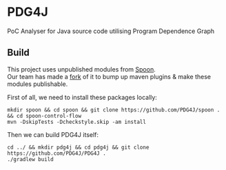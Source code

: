 # PDG4J

PoC Analyser for Java source code utilising Program Dependence Graph

## Build

This project uses unpublished modules from [Spoon](https://github.com/INRIA/spoon).  
Our team has made a [fork](https://github.com/pdg4j/spoon) of it to bump up maven plugins & make these modules publishable.

First of all, we need to install these packages locally:
```shell
mkdir spoon && cd spoon && git clone https://github.com/PDG4J/spoon . && cd spoon-control-flow
mvn -DskipTests -Dcheckstyle.skip -am install
```

Then we can build PDG4J itself:
```shell
cd ../ && mkdir pdg4j && cd pdg4j && git clone https://github.com/PDG4J/PDG4J .
./gradlew build
```
